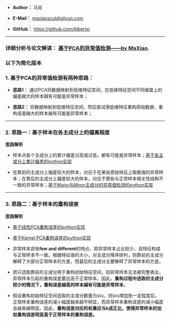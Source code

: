 - **Author：** 马肖

- **E-Mail：** maxiaoscut@aliyun.com

- **GitHub：**  https://github.com/Albertsr
---

### 详细分析与论文解读： [基于PCA的异常值检测——by MaXiao](http://note.youdao.com/noteshare?id=1ed243124672faf551db23f651161b37&sub=6470C23BA9B540E2B3CAC75FD25642CA).

### 以下为简化版本

### 1. 基于PCA的异常值检测有两种思路：

- **思路1：** 通过PCA将数据映射到低维特征空间，在低维特征空间不同维度上的偏差越大的样本越有可能是异常样本；

- **思路2：** 将数据映射到低维特征空间，然后尝试用低维特征重构原始数据，重构误差越大的样本越有可能是异常样本；

---

### 2. 思路一：基于样本在各主成分上的偏离程度

**思路解析**
- 样本点各个主成分上的累计偏差过高或过低，都有可能是异常样本；[基于各主成分上累计偏差的python实现](https://github.com/Albertsr/Anomaly-Detection/blob/master/Anomaly%20Detection%20based%20on%20PCA/PCA_Mahalanobis.py)

- 在靠前的主成分上偏差较大的样本，对应于在某些原始特征上取极值的异常样本；在靠后的主成分上偏差较大的样本，对应于那些与正常样本相关性结构不一致的异常样本；[基于Major与Minor主成分的异常值检测的python实现](https://github.com/Albertsr/Anomaly-Detection/blob/master/Anomaly%20Detection%20based%20on%20PCA/PCA_Major_Minor.py)

---

### 3. 思路二：基于样本的重构误差

**思路解析**
- [基于线性PCA重构误差的python实现](https://github.com/Albertsr/Anomaly-Detection/blob/master/Anomaly%20Detection%20based%20on%20PCA/PCA_Recon_Error.py)

- [基于Kernel PCA重构误差的python实现](https://github.com/Albertsr/Anomaly-Detection/blob/master/Anomaly%20Detection%20based%20on%20PCA/KPCA_Recon_Error.py)

- 异常样本具有**few and different**的特点，即异常样本占比较少，且特征构成与正常样本不一致。根据特征值的大小，对主成分降序排列，则靠前的主成分解释了大部分正常样本的方差，而最后的主成分主要解释了异常样本的方差。

- 若只选取靠前的主成分用于重构初始特征空间，则异常样本无法被完整表出，异常样本引起的重构误差要远高于正常样本。因此，**重构过程中选取的主成分较少的情况下，重构误差越高的样本越有可能是异常样本**。

- 假设重构初始特征空间选取的主成分数量为`$k$`，则`$k$`增加到一定程度后，
正常样本重构误差的减小幅度越来越不明显，而异常样本重构误差的减小幅度会越来越明显。因此，**重构误差对应的权重应与k成正比，使得异常样本的加权重构误差明显高于正常样本的重构误差。**
